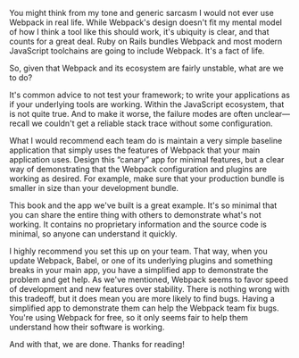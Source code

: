You might think from my tone and generic sarcasm I would not ever use Webpack in real life.  While Webpack's design doesn't fit
my mental model of how I think a tool like this should work, it's ubiquity is clear, and that counts for a great deal.  Ruby on Rails bundles Webpack and most modern JavaScript toolchains are going to include Webpack.  It's a fact of life.

So, given that Webpack and its ecosystem are fairly unstable, what are we to do?

It's common advice to not test your framework; to write your applications as if your underlying tools are working.  Within the
JavaScript ecosystem, that is not quite true.  And to make it worse, the failure modes are often unclear—recall we couldn't get a
reliable stack trace without some configuration.

What I would recommend each team do is maintain a very simple baseline application that simply uses the features of Webpack that
your main application uses.  Design this “canary” app for minimal features, but a clear way of demonstrating that the Webpack
configuration and plugins are working as desired.  For example, make sure that your production bundle is smaller in size than
your development bundle.

This book and the app we've built is a great example.  It's so minimal that you can share the entire thing with others to
demonstrate what's not working.  It contains no proprietary information and the source code is minimal, so anyone can understand
it quickly.

I highly recommend you set this up on your team.  That way, when you update Webpack, Babel, or one of its underlying plugins and
something breaks in your main app, you have a simplified app to demonstrate the problem and get help.  As we've mentioned,
Webpack seems to favor speed of development and new features over stability.  There is nothing wrong with this
tradeoff, but it does mean you are more likely to find bugs.  Having a simplified app to demonstrate them can help the
Webpack team fix bugs.  You're using Webpack for free, so it only seems fair to help them understand how their software is
working.

And with that, we are done.  Thanks for reading!
